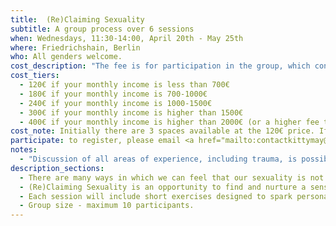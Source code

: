 ```yaml
---
title:  (Re)Claiming Sexuality
subtitle: A group process over 6 sessions
when: Wednesdays, 11:30-14:00, April 20th - May 25th
where: Friedrichshain, Berlin
who: All genders welcome.
cost_description: "The fee is for participation in the group, which consists of 6 weekly sessions, with tea and snacks provided. There are four prices available, based on ability to pay:"
cost_tiers:
  - 120€ if your monthly income is less than 700€
  - 180€ if your monthly income is 700-1000€
  - 240€ if your monthly income is 1000-1500€
  - 300€ if your monthly income is higher than 1500€ 
  - 400€ if your monthly income is higher than 2000€ (or a higher fee that you feel reflects your ability to pay)
cost_note: Initially there are 3 spaces available at the 120€ price. If several people pay the higher fees, more spots at the 120€ price will be opened up. Therefore, please note that if you are able to pay more, doing so could help someone on a lower income to participate.
participate: to register, please email <a href="mailto:contactkittymay@gmail.com" target="_blank">contactkittymay@gmail.com</a>. A non-refundable deposit of 1/3rd of your fee is required for registration. The remainder is payable in cash at the first session.
notes:
  - "Discussion of all areas of experience, including trauma, is possible; however, please be aware that this group is not a substitute for therapy. The intention is to create a supportive environment in which participants can share and exchange without fear of judgement. Building trust and accountability will be an important, ongoing group process in which all participants are invited to participate fully."
description_sections:
  - There are many ways in which we can feel that our sexuality is not entirely our own. We might feel unsure of what we really desire, stuck repeating a pattern, constrained by gender expectations, disconnected from our bodies, or inhibited by inherited values.
  - (Re)Claiming Sexuality is an opportunity to find and nurture a sense of sexual agency. Each week will focus on a different area of experience - self-image; pleasure; fantasy; values; relationships; & desire. Exploring these themes, you will have the chance to get to know your sexuality more fully, recognise the things the influence you, and embrace your authentic sexual self.
  - Each session will include short exercises designed to spark personal reflection, followed by longer periods of facilitated discussion. There is no obligation to disclose more than is comfortable, and in addition to group exchange, there will be time for solo reflection. Some exercises may work with the body but will not be sexual in nature.
  - Group size - maximum 10 participants.
---
```

